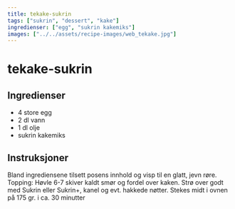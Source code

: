 ```yaml
---
title: tekake-sukrin
tags: ["sukrin", "dessert", "kake"]
ingredienser: ["egg", "sukrin kakemiks"]
images: ["../../assets/recipe-images/web_tekake.jpg"]
---
```


# tekake-sukrin

## Ingredienser

- 4 store egg
- 2 dl vann
- 1 dl olje
- sukrin kakemiks

## Instruksjoner

Bland ingrediensene tilsett posens innhold og visp til en glatt, jevn røre. Topping: Høvle 6-7 skiver kaldt smør og fordel over kaken. Strø over godt med Sukrin eller Sukrin+, kanel og evt. hakkede nøtter. Stekes midt i ovnen på 175 gr. i ca. 30 minutter
